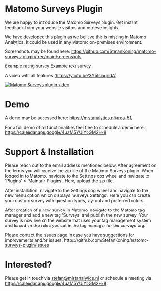 # Matomo Surveys Plugin

We are happy to introduce the Matomo Surveys plugin.
Get instant feedback from your website visitors and retrieve insights.

We have developed this plugin as we believe this is missing in Matomo Analytics. It could be used in any Matomo on-premises environment.

Screenshots may be found here: https://github.com/StefanKoning/matomo-surveys-plugin/tree/main/screenshots

[Example rating survey](https://github.com/StefanKoning/matomo-surveys-plugin/blob/main/screenshots/Schermafbeelding%202025-05-15%20222525.png)
[Example text survey](https://github.com/StefanKoning/matomo-surveys-plugin/blob/main/screenshots/Schermafbeelding%202025-05-15%20222622.png)

A video with all features (https://youtu.be/3Y5IsmqridA):

[![Matomo Surveys plugin video](https://img.youtube.com/vi/3Y5IsmqridA/0.jpg)](https://www.youtube.com/watch?v=3Y5IsmqridA)

# Demo
A demo may be accessed here: https://mistanalytics.nl/area-51/

For a full demo of all functionalities feel free to schedule a demo here: https://calendar.app.google/4uafA5YUiYbGM2Hk8

# Support & Installation

Please reach out to the email address mentioned below. After agreement on the terms you will receive the zip file of the Matomo Surveys plugin. When logged in to Matomo, navigate to the Settings cog wheel and navigate to 'Plugins' > 'Maintain Plugins'. Here, upload the zip file.

After installation, navigate to the Settings cog wheel and navigate to the new menu option which displays 'Surveys Settings'. Here you can create your custom survey with question types, lay-out and preferred colors.

After creation of a new survey in Matomo, navigate to the Matomo tag manager and add a new tag 'Surveys' and publish the new survey. Your survey is now live on the website that uses your tag management system and based on the rules you set in the tag manager for the surveys tag.

Please contact the issues page in case you have suggestions for improvements and/or issues.
https://github.com/StefanKoning/matomo-surveys-plugin/issues

# Interested?
Please get in touch via stefan@mistanalytics.nl or schedule a meeting via https://calendar.app.google/4uafA5YUiYbGM2Hk8
